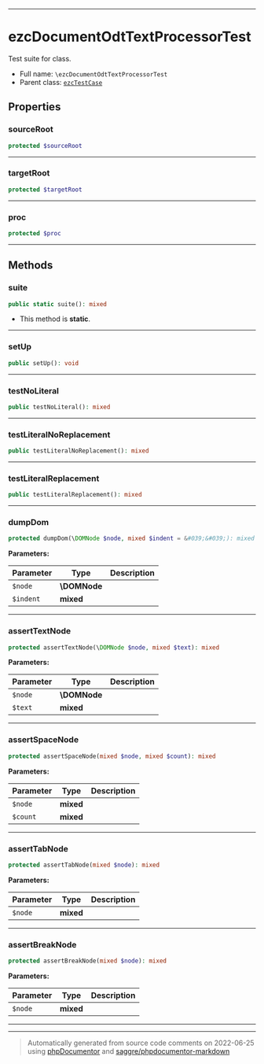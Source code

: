 ***

# ezcDocumentOdtTextProcessorTest

Test suite for class.



* Full name: `\ezcDocumentOdtTextProcessorTest`
* Parent class: [`ezcTestCase`](./ezcTestCase.md)



## Properties


### sourceRoot



```php
protected $sourceRoot
```






***

### targetRoot



```php
protected $targetRoot
```






***

### proc



```php
protected $proc
```






***

## Methods


### suite



```php
public static suite(): mixed
```



* This method is **static**.







***

### setUp



```php
public setUp(): void
```











***

### testNoLiteral



```php
public testNoLiteral(): mixed
```











***

### testLiteralNoReplacement



```php
public testLiteralNoReplacement(): mixed
```











***

### testLiteralReplacement



```php
public testLiteralReplacement(): mixed
```











***

### dumpDom



```php
protected dumpDom(\DOMNode $node, mixed $indent = &#039;&#039;): mixed
```








**Parameters:**

| Parameter | Type | Description |
|-----------|------|-------------|
| `$node` | **\DOMNode** |  |
| `$indent` | **mixed** |  |




***

### assertTextNode



```php
protected assertTextNode(\DOMNode $node, mixed $text): mixed
```








**Parameters:**

| Parameter | Type | Description |
|-----------|------|-------------|
| `$node` | **\DOMNode** |  |
| `$text` | **mixed** |  |




***

### assertSpaceNode



```php
protected assertSpaceNode(mixed $node, mixed $count): mixed
```








**Parameters:**

| Parameter | Type | Description |
|-----------|------|-------------|
| `$node` | **mixed** |  |
| `$count` | **mixed** |  |




***

### assertTabNode



```php
protected assertTabNode(mixed $node): mixed
```








**Parameters:**

| Parameter | Type | Description |
|-----------|------|-------------|
| `$node` | **mixed** |  |




***

### assertBreakNode



```php
protected assertBreakNode(mixed $node): mixed
```








**Parameters:**

| Parameter | Type | Description |
|-----------|------|-------------|
| `$node` | **mixed** |  |




***


***
> Automatically generated from source code comments on 2022-06-25 using [phpDocumentor](http://www.phpdoc.org/) and [saggre/phpdocumentor-markdown](https://github.com/Saggre/phpDocumentor-markdown)
